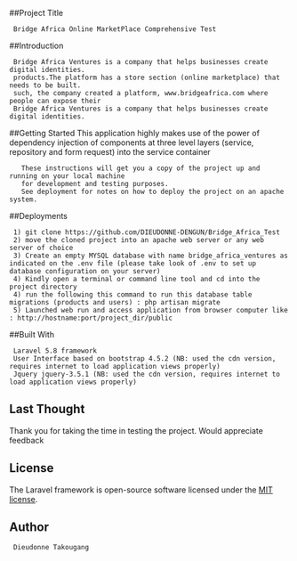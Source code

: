 
##Project Title

     Bridge Africa Online MarketPlace Comprehensive Test

##Introduction

     Bridge Africa Ventures is a company that helps businesses create digital identities.
     products.The platform has a store section (online marketplace) that needs to be built.
     such, the company created a platform, www.bridgeafrica.com where people can expose their
     Bridge Africa Ventures is a company that helps businesses create digital identities.


##Getting Started
       This application highly makes use of the power of dependency injection of components at three level layers (service, repository and form request) into the service container
       
       These instructions will get you a copy of the project up and running on your local machine 
       for development and testing purposes. 
       See deployment for notes on how to deploy the project on an apache  system.
 ##Deployments
 
     1) git clone https://github.com/DIEUDONNE-DENGUN/Bridge_Africa_Test
     2) move the cloned project into an apache web server or any web server of choice 
     3) Create an empty MYSQL database with name bridge_africa_ventures as indicated on the .env file (please take look of .env to set up database configuration on your server)
     4) Kindly open a terminal or command line tool and cd into the project directory
     4) run the following this command to run this database table migrations (products and users) : php artisan migrate
     5) Launched web run and access application from browser computer like : http://hostname:port/project_dir/public
 ##Built With
 
     Laravel 5.8 framework
     User Interface based on bootstrap 4.5.2 (NB: used the cdn version, requires internet to load application views properly)
     Jquery jquery-3.5.1 (NB: used the cdn version, requires internet to load application views properly)
             
## Last Thought

Thank you for taking the time in testing the project. Would appreciate feedback

## License

The Laravel framework is open-source software licensed under the [MIT license](https://opensource.org/licenses/MIT).

## Author

     Dieudonne Takougang